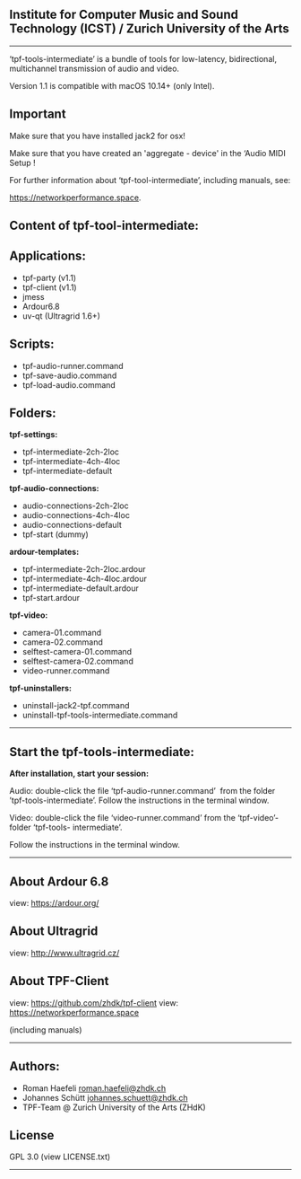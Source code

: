 Institute for Computer Music and Sound Technology (ICST) / Zurich University of the Arts
--

----

‘tpf-tools-intermediate’ is a bundle of tools for low-latency, bidirectional, multichannel transmission of audio and video. 

Version 1.1 is compatible with macOS 10.14+ (only Intel).

Important
--

Make sure that you have installed jack2 for osx!

Make sure that you have created an 'aggregate - device' in the ‘Audio MIDI Setup !

For further information about ‘tpf-tool-intermediate’, including manuals, 
see: 

https://networkperformance.space.


Content of tpf-tool-intermediate:
--

Applications:
--

  - tpf-party (v1.1)
  - tpf-client (v1.1)
  - jmess
  - Ardour6.8
  - uv-qt (Ultragrid 1.6+)

Scripts:
--

  - tpf-audio-runner.command
  - tpf-save-audio.command
  - tpf-load-audio.command

Folders:
--

**tpf-settings:**

  - tpf-intermediate-2ch-2loc
  - tpf-intermediate-4ch-4loc
  - tpf-intermediate-default

**tpf-audio-connections:**

  - audio-connections-2ch-2loc
  - audio-connections-4ch-4loc
  - audio-connections-default
  - tpf-start (dummy)

**ardour-templates:**

  - tpf-intermediate-2ch-2loc.ardour
  - tpf-intermediate-4ch-4loc.ardour
  - tpf-intermediate-default.ardour
  - tpf-start.ardour

**tpf-video:**

  - camera-01.command
  - camera-02.command
  - selftest-camera-01.command
  - selftest-camera-02.command
  - video-runner.command

**tpf-uninstallers:**

  - uninstall-jack2-tpf.command
  - uninstall-tpf-tools-intermediate.command


----


Start the tpf-tools-intermediate:
--

**After installation, start your session:**

Audio: double-click the file ‘tpf-audio-runner.command’ 
from the folder ’tpf-tools-intermediate’. Follow the instructions in the terminal window.

Video: double-click the file ‘video-runner.command’ from the ‘tpf-video’-folder ‘tpf-tools- intermediate’. 

Follow the instructions in the terminal window.

----

About Ardour 6.8
--
view: https://ardour.org/

About Ultragrid
--
view: http://www.ultragrid.cz/

About TPF-Client
--
view: https://github.com/zhdk/tpf-client
view: https://networkperformance.space 

(including manuals)

----

Authors:
--

* Roman Haefeli <roman.haefeli@zhdk.ch>
* Johannes Schütt <johannes.schuett@zhdk.ch>
* TPF-Team @ Zurich University of the Arts (ZHdK)

License
--

GPL 3.0 (view LICENSE.txt)


-----
